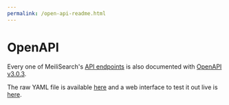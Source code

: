 ```yaml
---
permalink: /open-api-readme.html
---
```


# OpenAPI

Every one of MeiliSearch's [API endpoints](/reference/api) is also documented with [OpenAPI v3.0.3](http://spec.openapis.org/oas/v3.0.3).

The raw YAML file is available [here](/open-api/open-api.yaml) and a web interface to test it out live is <a href="/open-api.html" target="_blank">here</a>.
